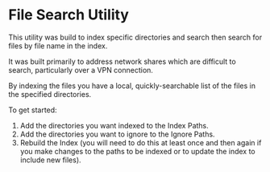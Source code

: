 # File Search Utility

This utility was build to index specific directories and search then search for files by file name in the index.

It was built primarily to address network shares which are difficult to search, particularly over a VPN connection.

By indexing the files you have a local, quickly-searchable list of the files in the specified directories.

To get started:

1. Add the directories you want indexed to the Index Paths.
2. Add the directories you want to ignore to the Ignore Paths.
3. Rebuild the Index (you will need to do this at least once and then again if you make changes to the paths to be indexed or to update the index to include new files).
